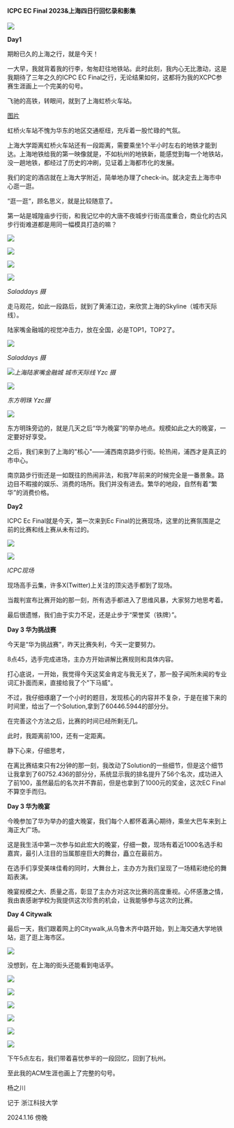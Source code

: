 #### ICPC EC Final 2023&上海四日行回忆录和影集

![](http://resource.yzcode.top/2024-1-12-Shanghai/1111705321262_.pic.jpg)

**Day1**

期盼已久的上海之行，就是今天！

一大早，我就背着我的行李，匆匆赶往地铁站。此时此刻，我内心无比激动，这是我期待了三年之久的ICPC EC Final之行，无论结果如何，这都将为我的XCPC参赛生涯画上一个完美的句号。

飞驰的高铁，转眼间，就到了上海虹桥火车站。

[图片](http://resource.yzcode.top/2024-1-12-Shanghai/1121705321744_.pic.jpg)

虹桥火车站不愧为华东的地区交通枢纽，充斥着一股忙碌的气氛。

上海大学距离虹桥火车站还有一段距离，需要乘坐1个半小时左右的地铁才能到达。上海地铁给我的第一映像就是，不如杭州的地铁新，能感觉到每一个地铁站，没一趟地铁，都经过了历史的冲刷，见证着上海都市化的发展。

我们的定的酒店就在上海大学附近，简单地办理了check-in。就决定去上海市中心逛一逛。

“逛一逛“，顾名思义，就是比较随意了。

第一站是城隍庙步行街，和我记忆中的大唐不夜城步行街高度重合，商业化的古风步行街难道都是用同一幅模具打造的嘛？

![](http://resource.yzcode.top/2024-1-12-Shanghai/2711705147348_.pic_hd.jpg)

![](http://resource.yzcode.top/2024-1-12-Shanghai/2691705147345_.pic.jpg)

![](http://resource.yzcode.top/2024-1-12-Shanghai/2661705147340_.pic.jpg)

![](http://resource.yzcode.top/2024-1-12-Shanghai/_DSC2018.jpg)

*Saladdays 摄*

走马观花，如此一段路后，就到了黄浦江边，来欣赏上海的Skyline（城市天际线）。

陆家嘴金融城的视觉冲击力，放在全国，必是TOP1，TOP2了。

![](http://resource.yzcode.top/2024-1-12-Shanghai/_DSC2026.jpg)

*Saladdays 摄*

![](http://resource.yzcode.top/2024-1-12-Shanghai/1091705321004_.pic.jpg)*上海陆家嘴金融城 城市天际线 Yzc 摄*

![](http://resource.yzcode.top/2024-1-12-Shanghai/1101705321005_.pic.jpg)

*东方明珠 Yzc摄*

![](http://resource.yzcode.top/2024-1-12-Shanghai/_DSC2048.jpg)

东方明珠旁边的，就是几天之后“华为晚宴”的举办地点。规模如此之大的晚宴，一定要好好享受。

之后，我们来到了上海的"核心"——浦西南京路步行街。轮热闹，浦西才是真正的市中心。

南京路步行街还是一如既往的热闹非法，和我7年前来的时候完全是一番景象。路边目不暇接的娱乐、消费的场所。我们并没有进去。繁华的地段，自然有着“繁华”的消费价格。

**Day2**

ICPC Ec Final就是今天，第一次来到Ec Final的比赛现场，这里的比赛氛围是之前的比赛和线上赛从未有过的。

![](http://resource.yzcode.top/2024-1-12-Shanghai/1131705324316_.pic.jpg)

![](http://resource.yzcode.top/2024-1-12-Shanghai/1141705324316_.pic.jpg)

*ICPC现场*

现场高手云集，许多X(Twitter)上关注的顶尖选手都到了现场。

当裁判宣布比赛开始的那一刻，所有选手都进入了思维风暴，大家努力地思考着。

最后很遗憾，我们由于实力不足，还是止步于“荣誉奖（铁牌）”。

**Day 3 华为挑战赛**

今天是“华为挑战赛”，昨天比赛失利，今天一定要努力。

8点45，选手完成进场，主办方开始讲解比赛规则和具体内容。

打心底说，一开始，我觉得今天这奖金肯定与我无关了，那一股子闻所未闻的专业词汇扑面而来，直接给我了个"下马威"。

不过，我仔细琢磨了一个小时的题目，发现核心的内容并不复杂，于是在接下来的时间里，给出了一个Solution,拿到了60446.5944的部分分。

在完善这个方法之后，比赛的时间已经所剩无几。

此时，我距离前100，还有一定距离。

静下心来，仔细思考，

在离比赛结束只有2分钟的那一刻，我改动了Solution的一些细节，但是这个细节让我拿到了60752.436的部分分，系统显示我的排名提升了56个名次，成功进入了前100，虽然最后的名次并不靠前，但是也拿到了1000元的奖金，这次EC Final不算空手而归。

**Day 3 华为晚宴**

今晚参加了华为举办的盛大晚宴，我们每个人都怀着满心期待，乘坐大巴车来到上海正大广场。

这是我生活中第一次参与如此宏大的晚宴，仔细一数，现场有着近1000名选手和嘉宾，最引人注目的当属那座巨大的舞台，矗立在最前方。

在选手们享受美味佳肴的同时，大舞台上，主办方为我们呈现了一场精彩绝伦的舞蹈表演。

晚宴规模之大、质量之高，彰显了主办方对这次比赛的高度重视。心怀感激之情，我由衷感谢学校为我提供这次珍贵的机会，让我能够参与这次的比赛。

**Day 4 Citywalk**

最后一天，我们跟着网上的Citywalk,从乌鲁木齐中路开始，到上海交通大学地铁站，逛了逛上海市区。

![](http://resource.yzcode.top/2024-1-12-Shanghai/_DSC2110.jpg)

没想到，在上海的街头还能看到电话亭。

![](http://resource.yzcode.top/2024-1-12-Shanghai/_DSC2122.jpg)

![](http://resource.yzcode.top/2024-1-12-Shanghai/_DSC2139.jpg)

![](http://resource.yzcode.top/2024-1-12-Shanghai/_DSC2143.jpg)

![](http://resource.yzcode.top/2024-1-12-Shanghai/_DSC2152.jpg)

![](http://resource.yzcode.top/2024-1-12-Shanghai/_DSC2159.jpg)

![](http://resource.yzcode.top/2024-1-12-Shanghai/_DSC2175.jpg)

下午5点左右，我们带着喜忧参半的一段回忆，回到了杭州。

至此我的ACM生涯也画上了完整的句号。

杨之川

记于 浙江科技大学

2024.1.16 傍晚